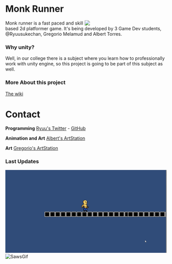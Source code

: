 # Monk Runner

<img align="right" src="https://github.com/RyuuSukeChan/monk_Runner/blob/master/WikiResources/albertMonk.gif" width=256>

Monk runner is a fast paced and skill based 2d platformer game. It's being developed by 3 Game Dev students, @Ryuusukechan, Gregorio Melamud and Albert Torres.


### Why unity?
Well, in our college there is a subject where you learn how to professionally work with unity engine, so this project is going to be part of this subject as well.

### More About this project

[The wiki](https://github.com/RyuuSukeChan/monk_Runner/wiki)

# Contact

**Programming**
 [Ryuu's Twitter](https://twitter.com/KGuasowskyBwoy) - [GitHub](https://github.com/RyuuSukeChan)

**Animation and Art**
 [Albert's ArtStation](https://www.artstation.com/neut1)

**Art**
 [Gregorio's ArtStation](https://www.artstation.com/gregoriom)

### Last Updates

![DialogGif](WikiResources/Dialog.gif)
![SawsGif](WikiResources/saws.gif)
